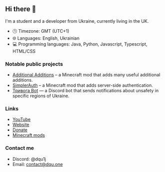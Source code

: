 ## Hi there 👋

I'm a student and a developer from Ukraine, currently living in the UK.

- 🕒 Timezone: GMT (UTC+1)
- 🌐 Languages: English, Ukrainian
- 💻 Programming languages: Java, Python, Javascript, Typescript, HTML/CSS

### Notable public projects
- [Additional Additions](https://github.com/Additional-Mods/additionaladditions) – a Minecraft mod that adds many useful additional additions.
- [SimplerAuth](https://github.com/Additional-Mods/simplerauth) – a Minecraft mod that adds server-side authentication.
- [Тривога Bot](https://github.com/Dqu1J/etryvogabot) — a Discord bot that sends notifications about unsafety in specific regions of Ukraine.

### Links
- [YouTube](https://www.youtube.com/@dqu1j)
- [Website](https://dqu.one/)
- [Donate](https://donate.dqu.one/)
- [Minecraft mods](https://curseforge.com/members/dqu1jjj/projects)

### Contact me
- Discord: @dqu1j
- Email: contact@dqu.one
